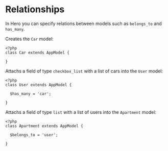# Relationships

In Hero you can specify relations between models such as `belongs_to` and `has_many`.


Creates the `Car` model:
```
<?php
class Car extends AppModel {

}
```

Attachs a field of type `checkbox_list` with a list of cars into the `User` model:
```
<?php
class User extends AppModel {

  $has_many = 'car';

}
```

Attachs a field of type `list` with a list of users into the `Apartment` model:
```
<?php
class Apartment extends AppModel {

  $belongs_to = 'user';

}
```
